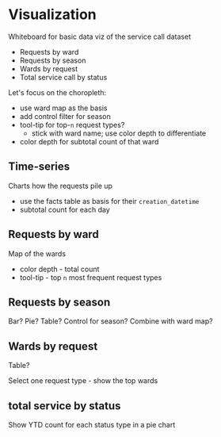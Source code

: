 # Visualization

Whiteboard for basic data viz of the service call dataset

- Requests by ward
- Requests by season
- Wards by request
- Total service call by status

Let's focus on the choropleth:

- use ward map as the basis
- add control filter for season
- tool-tip for top-`n` request types?
  - stick with ward name; use color depth to differentiate
- color depth for subtotal count of that ward

## Time-series

Charts how the requests pile up

- use the facts table as basis for their `creation_datetime`
- subtotal count for each day

## Requests by ward

Map of the wards

- color depth - total count
- tool-tip - top `n` most frequent request types

## Requests by season

Bar? Pie? Table? Control for season? Combine with ward map?

## Wards by request

Table?

Select one request type - show the top wards

## total service by status

Show YTD count for each status type in a pie chart
